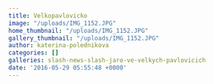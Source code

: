 ```yaml
---
title: Velkopavlovicko
image: "/uploads/IMG_1152.JPG"
home_thumbnail: "/uploads/IMG_1152.JPG"
gallery_thumbnail: "/uploads/IMG_1152.JPG"
author: katerina-polednikova
categories: []
galleries: slash-news-slash-jaro-ve-velkych-pavlovicich
date: '2016-05-29 05:55:48 +0000'
---
```


